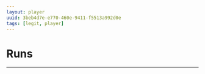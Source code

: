 ```yaml
---
layout: player
uuid: 3beb4d7e-e770-460e-9411-f5513a992d0e
tags: [legit, player]
---
```


# Runs
---
